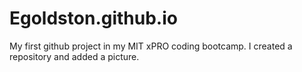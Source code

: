 # Egoldston.github.io
My first github project in my MIT xPRO coding bootcamp. I created a repository and added a picture. 
